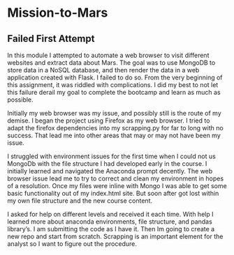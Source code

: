 # Mission-to-Mars
## Failed First Attempt
In this module I attempted to automate a web browser to visit different websites and extract data about Mars. The goal was to use MongoDB to store data in a NoSQL database, and then render the data in a web application created with Flask. I failed to do so. From the very beginning of this assignment, it was riddled with complications. I did my best to not let this failure derail my goal to complete the bootcamp and learn as much as possible.  

Initially my web browser was my issue, and possibly still is the route of my demise. I began the project using Firefox as my web browser. I tried to adapt the firefox dependencies into my scrapping.py for far to long with no success. That lead me into other areas that may or may not have been my issue. 

I struggled with environment issues for the first time when I could not us MongoDb with the file structure I had developed early in the course. I initially learned and navigated the Anaconda prompt decently. The web browser issue lead me to try to correct and clean my environment in hopes of a resolution. Once my files were inline with Mongo I was able to get some basic functionality out of my index.html site. But soon after got lost within my own file structure and the new course content. 

I asked for help on different levels and received it each time. With help I learned more about anaconda environments, file structure, and pandas library’s. I am submitting the code as I have it. Then Im going to create a new repo and start from scratch. Scrapping is an important element for the analyst so I want to figure out the procedure. 
